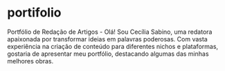 # portifolio
Portfólio de Redação de Artigos - Olá! Sou Cecília Sabino, uma redatora apaixonada por transformar ideias em palavras poderosas. Com vasta experiência na criação de conteúdo para diferentes nichos e plataformas, gostaria de apresentar meu portfólio, destacando algumas das minhas melhores obras.
